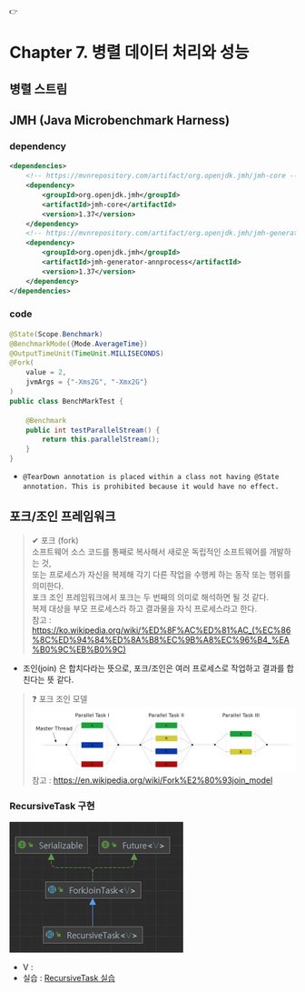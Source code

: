 ```
👉
```
# Chapter 7. 병렬 데이터 처리와 성능


## 병렬 스트림


## JMH (Java Microbenchmark Harness)

### dependency
```xml
<dependencies>
    <!-- https://mvnrepository.com/artifact/org.openjdk.jmh/jmh-core -->
    <dependency>
        <groupId>org.openjdk.jmh</groupId>
        <artifactId>jmh-core</artifactId>
        <version>1.37</version>
    </dependency>
    <!-- https://mvnrepository.com/artifact/org.openjdk.jmh/jmh-generator-annprocess -->
    <dependency>
        <groupId>org.openjdk.jmh</groupId>
        <artifactId>jmh-generator-annprocess</artifactId>
        <version>1.37</version>
    </dependency>
</dependencies>
```

### code
```java
@State(Scope.Benchmark)
@BenchmarkMode({Mode.AverageTime})
@OutputTimeUnit(TimeUnit.MILLISECONDS)
@Fork(
    value = 2,
    jvmArgs = {"-Xms2G", "-Xmx2G"}
)
public class BenchMarkTest {
    
    @Benchmark
    public int testParallelStream() {
        return this.parallelStream();
    }
}
```

- `@TearDown annotation is placed within a class not having @State annotation. This is prohibited because it would have no effect.`

## 포크/조인 프레임워크

> ✔ 포크 (fork)</br>
소프트웨어 소스 코드를 통째로 복사해서 새로운 독립적인 소프트웨어를 개발하는 것,</br>
또는 프로세스가 자신을 복제해 각기 다른 작업을 수행케 하는 동작 또는 행위를 의미한다. </br>
포크 조인 프레임워크에서 포크는 두 번째의 의미로 해석하면 될 것 같다.</br>
복제 대상을 부모 프로세스라 하고 결과물을 자식 프로세스라고 한다.</br>
참고 : https://ko.wikipedia.org/wiki/%ED%8F%AC%ED%81%AC_(%EC%86%8C%ED%94%84%ED%8A%B8%EC%9B%A8%EC%96%B4_%EA%B0%9C%EB%B0%9C)

- 조인(join) 은 합치다라는 뜻으로, 포크/조인은 여러 프로세스로 작업하고 결과를 합친다는 뜻 같다.

> ❓ 포크 조인 모델 </br>
![포크 조인 예시 이미지](images/fork_join.png)
참고 : https://en.wikipedia.org/wiki/Fork%E2%80%93join_model

### RecursiveTask 구현
![Recursive Task 구조](images/recursive_task_structure.png)
- V : 
- 실습 : [RecursiveTask 실습](RecursiveTask_Prac.md)